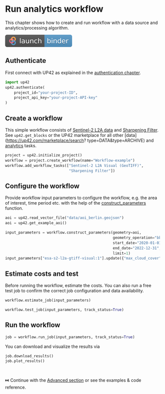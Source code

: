 # Run analytics workflow

This chapter shows how to create and run workflow with a data source and analytics/processing algorithm.

[![Binder](assets/badge_logo.svg)](https://mybinder.org/v2/gh/up42/up42-py/master?filepath=examples%2F4_analtics_workflow.ipynb)

## Authenticate

First connect with UP42 as explained in the [authentication chapter](authentication.md).

```python
import up42
up42.authenticate(
    project_id="your-project-ID",
    project_api_key="your-project-API-key"
)
```

## Create a workflow

This simple workflow consists of [Sentinel-2 L2A data](https://up42.com/marketplace/blocks/data/aws-s2-l2a)
and [Sharpening Filter](https://marketplace.up42.com/block/e374ea64-dc3b-4500-bb4b-974260fb203e).
See `up42.get_blocks` or the UP42 marketplace for all other [data](https://up42.com/marketplace/search?
type=DATA&type=ARCHIVE) and 
[analytics](https://up42.com/marketplace/search?type=PROCESSING) tasks.


```python
project = up42.initialize_project()
workflow = project.create_workflow(name="Workflow-example")
workflow.add_workflow_tasks(["Sentinel-2 L2A Visual (GeoTIFF)",
                             "Sharpening Filter"])
```

## Configure the workflow

Provide workflow input parameters to configure the workflow, e.g. the area of interest, time period etc.
with the help of the [construct_parameters](workflow-reference.md#up42.workflow.Workflow.construct_parameters) function.

```python
aoi = up42.read_vector_file("data/aoi_berlin.geojson")
aoi = up42.get_example_aoi()
```
```python
input_parameters = workflow.construct_parameters(geometry=aoi, 
                                                 geometry_operation="bbox", 
                                                 start_date="2020-01-01",
                                                 end_date="2022-12-31",
                                                 limit=1)
input_parameters["esa-s2-l2a-gtiff-visual:1"].update({"max_cloud_cover":5})
```
## Estimate costs and test

Before running the workflow, estimate the costs. You can also run a free test job to confirm the correct job 
configuration and data availability.

```python
workflow.estimate_job(input_parameters)
```

```python
workflow.test_job(input_parameters, track_status=True)
```

## Run the workflow

```python
job = workflow.run_job(input_parameters, track_status=True)
```
You can download and visualize the results via 

```python
job.download_results()
job.plot_results()
```

<br>

⏭️ Continue with the [Advanced section](structure.md) or see the examples & code reference.